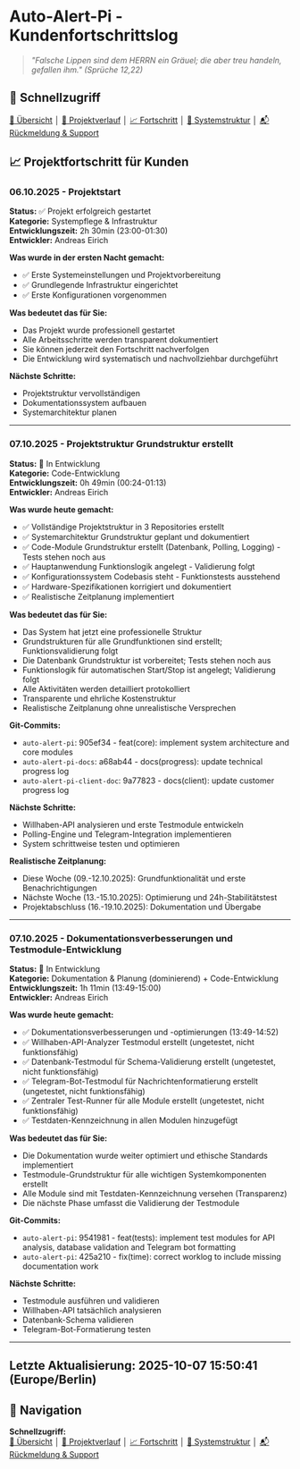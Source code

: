 # Auto-Alert-Pi - Kundenfortschrittslog


> *"Falsche Lippen sind dem HERRN ein Gräuel; die aber treu handeln, gefallen ihm." (Sprüche 12,22)*

## 🔗 Schnellzugriff

[📖 Übersicht](../README.md) │ [📅 Projektverlauf](../usage/project_timeline.md) │ [📈 Fortschritt](#-projektfortschritt-für-kunden) │ [🧩 Systemstruktur](../overview/system_architecture.md) │ [📬 Rückmeldung & Support](../contact/info.md)

## 📈 Projektfortschritt für Kunden

### 06.10.2025 - Projektstart
**Status:** ✅ Projekt erfolgreich gestartet  
**Kategorie:** Systempflege & Infrastruktur  
**Entwicklungszeit:** 2h 30min (23:00-01:30)  
**Entwickler:** Andreas Eirich

**Was wurde in der ersten Nacht gemacht:**
- ✅ Erste Systemeinstellungen und Projektvorbereitung
- ✅ Grundlegende Infrastruktur eingerichtet
- ✅ Erste Konfigurationen vorgenommen

**Was bedeutet das für Sie:**
- Das Projekt wurde professionell gestartet
- Alle Arbeitsschritte werden transparent dokumentiert
- Sie können jederzeit den Fortschritt nachverfolgen
- Die Entwicklung wird systematisch und nachvollziehbar durchgeführt

**Nächste Schritte:**
- Projektstruktur vervollständigen
- Dokumentationssystem aufbauen
- Systemarchitektur planen

---

### 07.10.2025 - Projektstruktur Grundstruktur erstellt
**Status:** 🔄 In Entwicklung  
**Kategorie:** Code-Entwicklung  
**Entwicklungszeit:** 0h 49min (00:24-01:13)  
**Entwickler:** Andreas Eirich

**Was wurde heute gemacht:**
- ✅ Vollständige Projektstruktur in 3 Repositories erstellt
- ✅ Systemarchitektur Grundstruktur geplant und dokumentiert
- ✅ Code-Module Grundstruktur erstellt (Datenbank, Polling, Logging) - Tests stehen noch aus
- ✅ Hauptanwendung Funktionslogik angelegt - Validierung folgt
- ✅ Konfigurationssystem Codebasis steht - Funktionstests ausstehend
- ✅ Hardware-Spezifikationen korrigiert und dokumentiert
- ✅ Realistische Zeitplanung implementiert

**Was bedeutet das für Sie:**
- Das System hat jetzt eine professionelle Struktur
- Grundstrukturen für alle Grundfunktionen sind erstellt; Funktionsvalidierung folgt
- Die Datenbank Grundstruktur ist vorbereitet; Tests stehen noch aus
- Funktionslogik für automatischen Start/Stop ist angelegt; Validierung folgt
- Alle Aktivitäten werden detailliert protokolliert
- Transparente und ehrliche Kostenstruktur
- Realistische Zeitplanung ohne unrealistische Versprechen


**Git-Commits:**
- `auto-alert-pi`: 905ef34 - feat(core): implement system architecture and core modules
- `auto-alert-pi-docs`: a68ab44 - docs(progress): update technical progress log
- `auto-alert-pi-client-doc`: 9a77823 - docs(client): update customer progress log

**Nächste Schritte:**
- Willhaben-API analysieren und erste Testmodule entwickeln
- Polling-Engine und Telegram-Integration implementieren
- System schrittweise testen und optimieren

**Realistische Zeitplanung:**
- Diese Woche (09.-12.10.2025): Grundfunktionalität und erste Benachrichtigungen
- Nächste Woche (13.-15.10.2025): Optimierung und 24h-Stabilitätstest
- Projektabschluss (16.-19.10.2025): Dokumentation und Übergabe

---
### 07.10.2025 - Dokumentationsverbesserungen und Testmodule-Entwicklung
**Status:** 🔄 In Entwicklung  
**Kategorie:** Dokumentation & Planung (dominierend) + Code-Entwicklung  
**Entwicklungszeit:** 1h 11min (13:49-15:00)  
**Entwickler:** Andreas Eirich

**Was wurde heute gemacht:**
- ✅ Dokumentationsverbesserungen und -optimierungen (13:49-14:52)
- ✅ Willhaben-API-Analyzer Testmodul erstellt (ungetestet, nicht funktionsfähig)
- ✅ Datenbank-Testmodul für Schema-Validierung erstellt (ungetestet, nicht funktionsfähig)
- ✅ Telegram-Bot-Testmodul für Nachrichtenformatierung erstellt (ungetestet, nicht funktionsfähig)
- ✅ Zentraler Test-Runner für alle Module erstellt (ungetestet, nicht funktionsfähig)
- ✅ Testdaten-Kennzeichnung in allen Modulen hinzugefügt

**Was bedeutet das für Sie:**
- Die Dokumentation wurde weiter optimiert und ethische Standards implementiert
- Testmodule-Grundstruktur für alle wichtigen Systemkomponenten erstellt
- Alle Module sind mit Testdaten-Kennzeichnung versehen (Transparenz)
- Die nächste Phase umfasst die Validierung der Testmodule


**Git-Commits:**
- `auto-alert-pi`: 9541981 - feat(tests): implement test modules for API analysis, database validation and Telegram bot formatting
- `auto-alert-pi`: 425a210 - fix(time): correct worklog to include missing documentation work

**Nächste Schritte:**
- Testmodule ausführen und validieren
- Willhaben-API tatsächlich analysieren
- Datenbank-Schema validieren
- Telegram-Bot-Formatierung testen

---

**Letzte Aktualisierung:** 2025-10-07 15:50:41 (Europe/Berlin)
---

## 🔗 Navigation

**Schnellzugriff:**  
[📖 Übersicht](../README.md) │ [📅 Projektverlauf](../usage/project_timeline.md) │ [📈 Fortschritt](../progress/updates.md) │ [🧩 Systemstruktur](system_architecture.md) │ [📬 Rückmeldung & Support](../contact/info.md)
